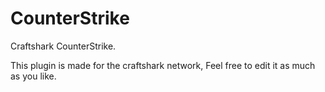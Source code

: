 CounterStrike
=============

Craftshark CounterStrike.

This plugin is made for the craftshark network, Feel free to edit it as much as you like.
